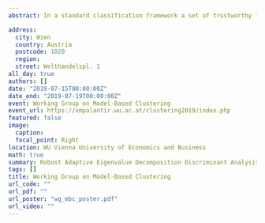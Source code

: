 ```yaml
---
abstract: In a standard classification framework a set of trustworthy learning data are employed to build a decision rule, with the final aim of classifying unlabelled units belonging to the test set. Therefore, unreliable learning observations can strongly undermine the classifier performance, especially if the training size is small. Additionally, the test set may include classes not previously encountered in the learning phase. The present work introduces a robust adaptive model-based discriminant analysis (RAEDDA) capable of handling situations in which one or more of the following problems occur:outliers both in the training and in the test set, label noise in the training set and extra classes in the test not observed in the learning phase. An inductive EM-based procedure is employed for robust parameter estimation, making use of impartial trimming for identifying possible outliers and data with uncertain labels. Experiments on real data, artificially adulterated, are provided to underline the benefits of the proposed method.

address:
  city: Wien
  country: Austria
  postcode: 1020
  region: 
  street: Welthandelspl. 1
all_day: true
authors: []
date: "2019-07-15T00:00:00Z"
date_end: "2019-07-19T00:00:00Z"
event: Working Group on Model-Based Clustering
event_url: https://xmpalantir.wu.ac.at/clustering2019/index.php
featured: false
image:
  caption:
  focal_point: Right
location: WU Vienna University of Economics and Business
math: true
summary: Robust Adaptive Eigenvalue Decomposition Discriminant Analysis
tags: []
title: Working Group on Model-Based Clustering
url_code: ""
url_pdf: ""
url_poster: "wg_mbc_poster.pdf"
url_video: ""
---
```

